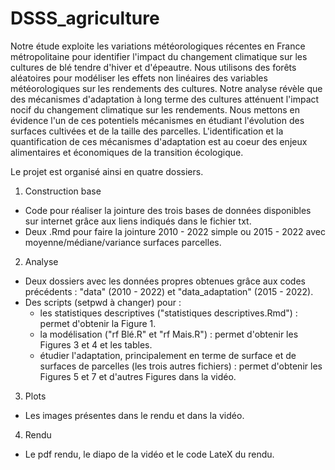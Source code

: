 # DSSS_agriculture

Notre étude exploite les variations météorologiques récentes en France métropolitaine pour identifier l'impact du changement climatique sur les cultures de blé tendre d'hiver et d'épeautre. Nous utilisons des forêts aléatoires pour modéliser les effets non linéaires des variables météorologiques sur les rendements des cultures. Notre analyse révèle que des mécanismes d'adaptation à long terme des cultures atténuent l'impact nocif du changement climatique sur les rendements. Nous mettons en évidence l'un de ces potentiels mécanismes en étudiant l'évolution des surfaces cultivées et de la taille des parcelles. L'identification et la quantification de ces mécanismes d'adaptation est au coeur des enjeux alimentaires et économiques de la transition écologique. 

Le projet est organisé ainsi en quatre dossiers.

1. Construction base
  - Code pour réaliser la jointure des trois bases de données disponibles sur internet grâce aux liens indiqués dans le fichier txt.
  - Deux .Rmd pour faire la jointure 2010 - 2022 simple ou 2015 - 2022 avec moyenne/médiane/variance surfaces parcelles.
2. Analyse
  - Deux dossiers avec les données propres obtenues grâce aux codes précédents : "data" (2010 - 2022) et "data_adaptation" (2015 - 2022).
  - Des scripts (setpwd à changer) pour :
    - les statistiques descriptives ("statistiques descriptives.Rmd") : permet d'obtenir la Figure 1.
    - la modélisation ("rf Blé.R" et "rf Mais.R") : permet d'obtenir les Figures 3 et 4 et les tables.
    - étudier l'adaptation, principalement en terme de surface et de surfaces de parcelles (les trois autres fichiers) : permet d'obtenir les Figures 5 et 7 et d'autres Figures dans la vidéo.
3. Plots
  - Les images présentes dans le rendu et dans la vidéo.
4. Rendu
  - Le pdf rendu, le diapo de la vidéo et le code LateX du rendu.
